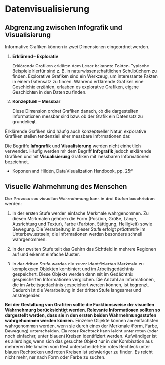 # Datenvisualisierung

## Abgrenzung zwischen Infografik und Visualisierung

Informative Grafiken können in zwei Dimensionen eingeordnet werden.

1. **Erklärend – Explorativ**
   
   Erklärende Grafiken erklären dem Leser bekannte Fakten. Typische Beispiele hierfür sind z. B. in naturwissenschaftlichen Schulbüchern zu finden. Explorative Grafiken sind ein Werkzeug, um interessante Fakten in einem Datensatz zu finden. Während erklärende Grafiken eine Geschichte erzählen, erlauben es explorative Grafiken, eigene Geschichten in den Daten zu finden.
   
2. **Konzeptuell – Messbar**
   
   Diese Dimension ordnet Grafiken danach, ob die dargestellten Informationen messbar sind bzw. ob der Grafik ein Datensatz zu grundeliegt.
   
Erklärende Grafiken sind häufig auch konzeptueller Natur, explorative Grafiken stellen tendenziell eher messbare Informationen dar.

Die Begriffe **Infografik**  und **Visualisierung** werden nicht einheitlich verwendet. Häufig werden mit dem Begriff **Infografik** jedoch erklärende Grafiken und mit **Visualisierung** Grafiken mit messbaren Informationen bezeichnet.

* Koponen and Hildén, Data Visualization Handbook, pp. 25ff

## Visuelle Wahrnehmung des Menschen

Der Prozess des visuellen Wahrnehmung kann in drei Stufen beschrieben werden:

1. In der ersten Stufe werden einfache Merkmale wahrgenommen. Zu diesen Merkmalen gehören die Form (Position, Größe, Länge, Ausrichtung und Textur), Farbe (Farbton, Sättigung, Helligkeit) sowie Bewegung. Die Verarbeitung in dieser Stufe erfolgt *präattentiv* im Unterbewusstsein; die Informationen werden besonders schnell wahrgenommen.

2. In der zweiten Stufe teilt das Gehirn das Sichtfeld in mehrere Regionen auf und erkennt einfache Muster.

3. In der dritten Stufe werden die zuvor identifizierten Merkmale zu komplexeren Objekten kombiniert und im Arbeitsgedächtnis gespeichert. Diese Objekte werden dann mit im Gedächtnis gespeicherten Informationen verglichen. Die Anzahl an Informationen, die im Arbeitsgedächtnis gespeichert werden können, ist begrenzt. Dadurch ist die Verarbeitung in der dritten Stufe langsamer und anstregender.

**Bei der Gestaltung von Grafiken sollte die Funktionsweise der visuellen Wahrnehmung berücksichtigt werden. Relevante Informationen sollten so dargestellt werden, dass sie in den ersten beiden Wahrnehmungsstufen wahrgehommen werden können.** Einzelne Objekte können am einfachsten wahrgenommen werden, wenn sie durch eines der Merkmale (Form, Farbe, Bewegung) unterscheiden. Ein rotes Rechteck kann leicht unter roten (oder noch einfacher, unter blauen) Kreisen identifiziert werden. Aufwändiger ist es allerdings, wenn sich das gesuchte Objekt nur in der Kombination aus mehreren Merkmalen vom Rest unterscheidet: Ein rotes Rechteck unter blauen Rechtecken und roten Kreisen ist schwieriger zu finden. Es reicht nicht mehr, nur nach Form oder Farbe zu suchen.
